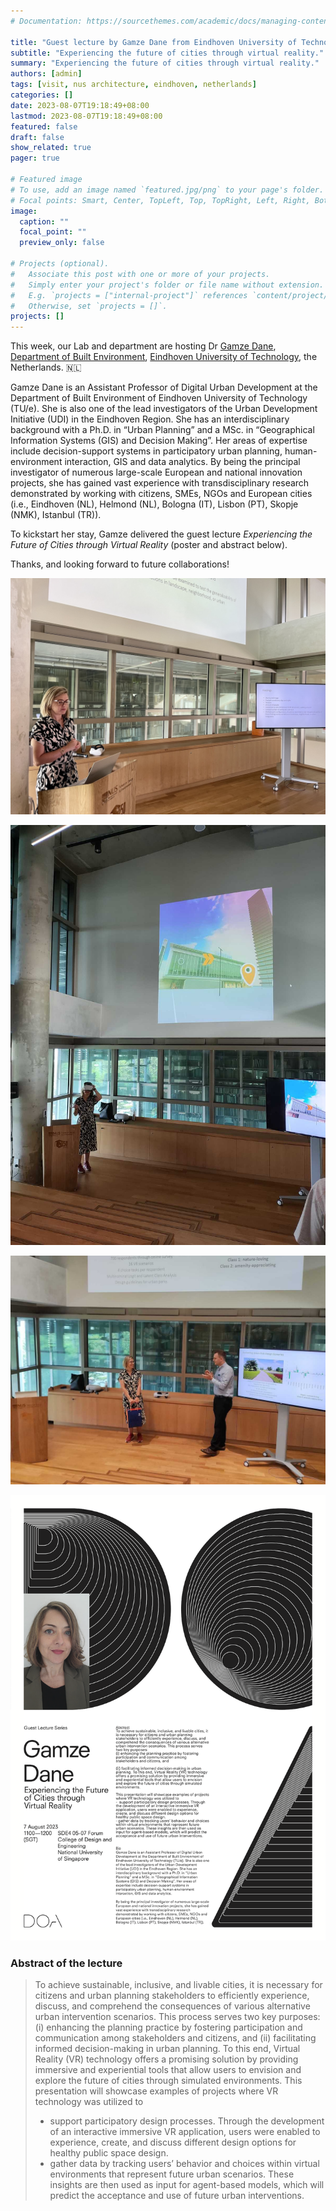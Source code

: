 ```yaml
---
# Documentation: https://sourcethemes.com/academic/docs/managing-content/

title: "Guest lecture by Gamze Dane from Eindhoven University of Technology"
subtitle: "Experiencing the future of cities through virtual reality."
summary: "Experiencing the future of cities through virtual reality."
authors: [admin]
tags: [visit, nus architecture, eindhoven, netherlands]
categories: []
date: 2023-08-07T19:18:49+08:00
lastmod: 2023-08-07T19:18:49+08:00
featured: false
draft: false
show_related: true
pager: true

# Featured image
# To use, add an image named `featured.jpg/png` to your page's folder.
# Focal points: Smart, Center, TopLeft, Top, TopRight, Left, Right, BottomLeft, Bottom, BottomRight.
image:
  caption: ""
  focal_point: ""
  preview_only: false

# Projects (optional).
#   Associate this post with one or more of your projects.
#   Simply enter your project's folder or file name without extension.
#   E.g. `projects = ["internal-project"]` references `content/project/deep-learning/index.md`.
#   Otherwise, set `projects = []`.
projects: []
---
```


This week, our Lab and department are hosting Dr [Gamze Dane](https://gamzedane.com),
[Department of Built Environment](https://www.tue.nl/en/our-university/departments/built-environment), 
[Eindhoven University of Technology](https://www.tue.nl/en/),
the Netherlands. :netherlands:

Gamze Dane is an Assistant Professor of Digital Urban Development at the Department of Built Environment of Eindhoven University of Technology (TU/e). She is also one of the lead investigators of the Urban Development Initiative (UDI) in the Eindhoven Region. She has an interdisciplinary background with a Ph.D. in “Urban Planning” and a MSc. in “Geographical Information Systems (GIS) and Decision Making”. Her areas of expertise include decision-support systems in participatory urban planning, human-environment interaction, GIS and data analytics. By being the principal investigator of numerous large-scale European and national innovation projects, she has gained vast experience with transdisciplinary research demonstrated by working with citizens, SMEs, NGOs and European cities (i.e., Eindhoven (NL), Helmond (NL), Bologna (IT), Lisbon (PT), Skopje (NMK), Istanbul (TR)).

To kickstart her stay, Gamze delivered the guest lecture _Experiencing the Future of Cities through Virtual Reality_ (poster and abstract below).

Thanks, and looking forward to future collaborations!

![](1.jpg)

![](2.jpg)

![](3.jpg)

![](poster.png)

### Abstract of the lecture

> To achieve sustainable, inclusive, and livable cities, it is necessary for citizens and urban planning stakeholders to efficiently experience, discuss, and comprehend the consequences of various alternative urban intervention scenarios. This process serves two key purposes: (i) enhancing the planning practice by fostering participation and communication among stakeholders and citizens, and (ii) facilitating informed decision-making in urban planning. To this end, Virtual Reality (VR) technology offers a promising solution by providing immersive and experiential tools that allow users to envision and explore the future of cities through simulated environments.
> This presentation will showcase examples of projects where VR technology was utilized to
> + support participatory design processes. Through the development of an interactive immersive VR application, users were enabled to experience, create, and discuss different design options for healthy public space design.
> + gather data by tracking users’ behavior and choices within virtual environments that represent future urban scenarios. These insights are then used as input for agent-based models, which will predict the acceptance and use of future urban interventions.
